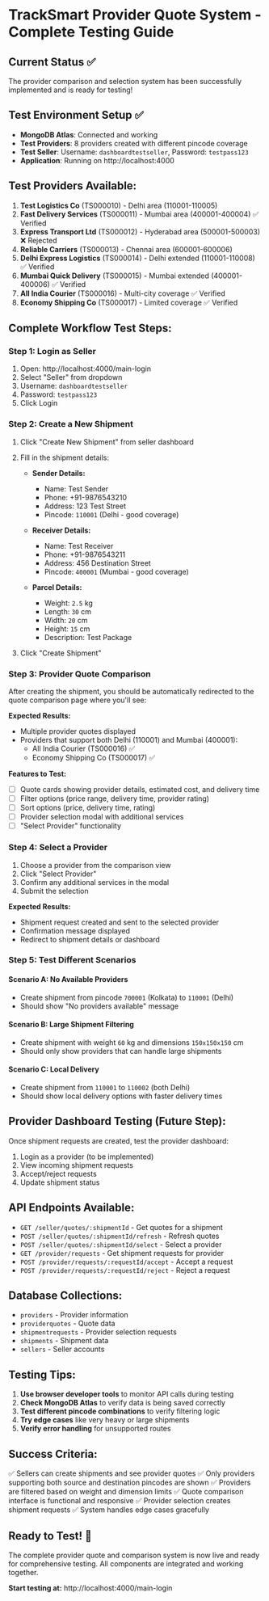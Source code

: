 # TrackSmart Provider Quote System - Complete Testing Guide

## Current Status ✅

The provider comparison and selection system has been successfully implemented and is ready for testing!

## Test Environment Setup ✅

- **MongoDB Atlas**: Connected and working
- **Test Providers**: 8 providers created with different pincode coverage
- **Test Seller**: Username: `dashboardtestseller`, Password: `testpass123`
- **Application**: Running on http://localhost:4000

## Test Providers Available:

1. **Test Logistics Co** (TS000010) - Delhi area (110001-110005)
2. **Fast Delivery Services** (TS000011) - Mumbai area (400001-400004) ✅ Verified
3. **Express Transport Ltd** (TS000012) - Hyderabad area (500001-500003) ❌ Rejected
4. **Reliable Carriers** (TS000013) - Chennai area (600001-600006)
5. **Delhi Express Logistics** (TS000014) - Delhi extended (110001-110008) ✅ Verified
6. **Mumbai Quick Delivery** (TS000015) - Mumbai extended (400001-400006) ✅ Verified
7. **All India Courier** (TS000016) - Multi-city coverage ✅ Verified
8. **Economy Shipping Co** (TS000017) - Limited coverage ✅ Verified

## Complete Workflow Test Steps:

### Step 1: Login as Seller

1. Open: http://localhost:4000/main-login
2. Select "Seller" from dropdown
3. Username: `dashboardtestseller`
4. Password: `testpass123`
5. Click Login

### Step 2: Create a New Shipment

1. Click "Create New Shipment" from seller dashboard
2. Fill in the shipment details:

   - **Sender Details:**

     - Name: Test Sender
     - Phone: +91-9876543210
     - Address: 123 Test Street
     - Pincode: `110001` (Delhi - good coverage)

   - **Receiver Details:**

     - Name: Test Receiver
     - Phone: +91-9876543211
     - Address: 456 Destination Street
     - Pincode: `400001` (Mumbai - good coverage)

   - **Parcel Details:**
     - Weight: `2.5` kg
     - Length: `30` cm
     - Width: `20` cm
     - Height: `15` cm
     - Description: Test Package

3. Click "Create Shipment"

### Step 3: Provider Quote Comparison

After creating the shipment, you should be automatically redirected to the quote comparison page where you'll see:

**Expected Results:**

- Multiple provider quotes displayed
- Providers that support both Delhi (110001) and Mumbai (400001):
  - All India Courier (TS000016) ✅
  - Economy Shipping Co (TS000017) ✅

**Features to Test:**

- [ ] Quote cards showing provider details, estimated cost, and delivery time
- [ ] Filter options (price range, delivery time, provider rating)
- [ ] Sort options (price, delivery time, rating)
- [ ] Provider selection modal with additional services
- [ ] "Select Provider" functionality

### Step 4: Select a Provider

1. Choose a provider from the comparison view
2. Click "Select Provider"
3. Confirm any additional services in the modal
4. Submit the selection

**Expected Results:**

- Shipment request created and sent to the selected provider
- Confirmation message displayed
- Redirect to shipment details or dashboard

### Step 5: Test Different Scenarios

#### Scenario A: No Available Providers

- Create shipment from pincode `700001` (Kolkata) to `110001` (Delhi)
- Should show "No providers available" message

#### Scenario B: Large Shipment Filtering

- Create shipment with weight `60` kg and dimensions `150x150x150` cm
- Should only show providers that can handle large shipments

#### Scenario C: Local Delivery

- Create shipment from `110001` to `110002` (both Delhi)
- Should show local delivery options with faster delivery times

## Provider Dashboard Testing (Future Step):

Once shipment requests are created, test the provider dashboard:

1. Login as a provider (to be implemented)
2. View incoming shipment requests
3. Accept/reject requests
4. Update shipment status

## API Endpoints Available:

- `GET /seller/quotes/:shipmentId` - Get quotes for a shipment
- `POST /seller/quotes/:shipmentId/refresh` - Refresh quotes
- `POST /seller/quotes/:shipmentId/select` - Select a provider
- `GET /provider/requests` - Get shipment requests for provider
- `POST /provider/requests/:requestId/accept` - Accept a request
- `POST /provider/requests/:requestId/reject` - Reject a request

## Database Collections:

- `providers` - Provider information
- `providerquotes` - Quote data
- `shipmentrequests` - Provider selection requests
- `shipments` - Shipment data
- `sellers` - Seller accounts

## Testing Tips:

1. **Use browser developer tools** to monitor API calls during testing
2. **Check MongoDB Atlas** to verify data is being saved correctly
3. **Test different pincode combinations** to verify filtering logic
4. **Try edge cases** like very heavy or large shipments
5. **Verify error handling** for unsupported routes

## Success Criteria:

✅ Sellers can create shipments and see provider quotes
✅ Only providers supporting both source and destination pincodes are shown
✅ Providers are filtered based on weight and dimension limits
✅ Quote comparison interface is functional and responsive
✅ Provider selection creates shipment requests
✅ System handles edge cases gracefully

## Ready to Test! 🚀

The complete provider quote and comparison system is now live and ready for comprehensive testing. All components are integrated and working together.

**Start testing at:** http://localhost:4000/main-login
